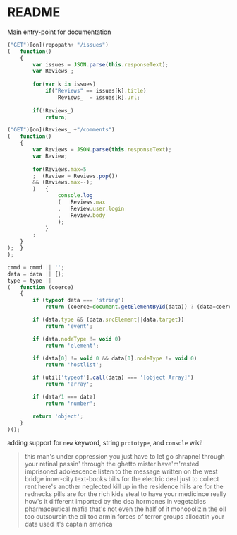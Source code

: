 # README

Main entry-point for documentation

```javascript
("GET")[on](repopath+ "/issues")
(	function()
	{					
		var issues = JSON.parse(this.responseText);
		var Reviews_;
		
		for(var k in issues)
			if("Reviews" == issues[k].title)
				Reviews_  = issues[k].url;
				
		if(!Reviews_)
			return;

("GET")[on](Reviews_ +"/comments")
(	function()
	{	
		var Reviews = JSON.parse(this.responseText);
		var Review;
		
		for(Reviews.max=5
		;  (Review = Reviews.pop())
		&& (Reviews.max--);
		)	{
				console.log
				(	Reviews.max
				,	Review.user.login
				,	Review.body
				);
			}
		;
	}
);	}
);
```

```javascript
cmmd = cmmd || '';
data = data || {};
type = type || 
(	function (coerce)
	{	
		if (typeof data === 'string')
			return (coerce=document.getElementById(data)) ? (data=coerce,'element') : 'string';

		if (data.type && (data.srcElement||data.target))
			return 'event';

		if (data.nodeType != void 0)
			return 'element';

		if (data[0] != void 0 && data[0].nodeType != void 0)
			return 'hostlist';

		if (util['typeof'].call(data) === '[object Array]')
			return 'array';

		if (data/1 === data)
			return 'number';

		return 'object';
	}
)();
```

adding support for `new` keyword, string `prototype`, and `console` wiki!


> this man's under oppression
> you just have to let go
> shrapnel through your retinal
> passin' through the ghetto
> mister have'm'rested
> imprisoned adolescence
> listen to the message
> written on the west bridge
> inner-city text-books
> bills for the electric
> deal just to collect rent
> here's another neglected
> kill up in the residence
> hills are for the rednecks
> pills are for the rich kids
> steal to have your medicince
> really how's it different
> imported by the dea
> hormones in vegetables
> pharmaceutical mafia
> that's not even the half of it
> monopolizin the oil too
> outsourcin the oil too
> armin forces of terror groups
> allocatin your data used
> it's captain america